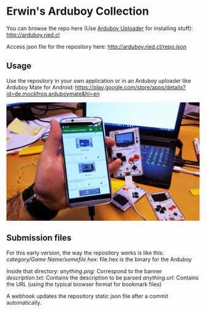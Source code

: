 # Erwin's Arduboy Collection

You can browse the repo here (Use [Arduboy Uploader](https://github.com/eried/ArduboyUploader/releases/latest) for installing stuff):
http://arduboy.ried.cl

Access json file for the repository here:
http://arduboy.ried.cl/repo.json

## Usage

Use the repository in your own application or in an Arduboy uploader like Arduboy Mate for Android:
https://play.google.com/store/apps/details?id=de.mockfrog.arduboymate&hl=en

![Demo](/demo.jpg)

## Submission files

For this early version, the way the repository works is like this:
_category/Game Name/somefile.hex_: file.hex is the binary for the Arduboy

Inside that directory:
_anything.png:_ Correspond to the banner
_description.txt:_ Contains the description to be parsed
_anything.url:_ Contains the URL (using the typical browser format for bookmark files)

A webhook updates the repository static json file after a commit automatically. 
